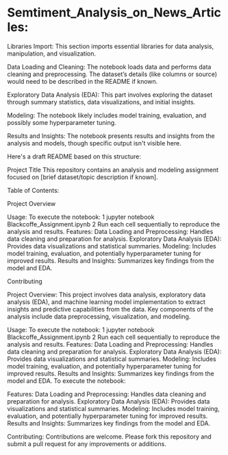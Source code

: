 # Semtiment_Analysis_on_News_Articles:
<div>
Libraries Import: This section imports essential libraries for data analysis, manipulation, and visualization.</div>

Data Loading and Cleaning: The notebook loads data and performs data cleaning and preprocessing. The dataset’s details (like columns or source) would need to be described in the README if known.</div>

Exploratory Data Analysis (EDA): This part involves exploring the dataset through summary statistics, data visualizations, and initial insights.</div>

Modeling: The notebook likely includes model training, evaluation, and possibly some hyperparameter tuning.</div>

Results and Insights: The notebook presents results and insights from the analysis and models, though specific output isn't visible here.</div>

Here's a draft README based on this structure:</div>

Project Title</div>
This repository contains an analysis and modeling assignment focused on [brief dataset/topic description if known].</div>

Table of Contents:
</div>
Project Overview</div>

Usage:</div>
To execute the notebook:</div>
1 jupyter notebook Blackcoffe_Assignment.ipynb</div>
2 Run each cell sequentially to reproduce the analysis and results.</div>
Features:</div>
Data Loading and Preprocessing: Handles data cleaning and preparation for analysis.</div>
Exploratory Data Analysis (EDA): Provides data visualizations and statistical summaries.</div>
Modeling: Includes model training, evaluation, and potentially hyperparameter tuning for improved results.</div>
Results and Insights: Summarizes key findings from the model and EDA.</div>

Contributing</div>

Project Overview:</div>
This project involves data analysis, exploratory data analysis (EDA), and machine learning model implementation to extract insights and predictive capabilities from the data. Key components of the analysis include data preprocessing, visualization, and modeling.
</div>
Usage:</div>
To execute the notebook:</div>
1 jupyter notebook Blackcoffe_Assignment.ipynb</div>
2 Run each cell sequentially to reproduce the analysis and results.</div>
Features:</div>
Data Loading and Preprocessing: Handles data cleaning and preparation for analysis.</div>
Exploratory Data Analysis (EDA): Provides data visualizations and statistical summaries.</div>
Modeling: Includes model training, evaluation, and potentially hyperparameter tuning for improved results.</div>
Results and Insights: Summarizes key findings from the model and EDA.</div>
To execute the notebook:</div>


Features:</div>
Data Loading and Preprocessing: Handles data cleaning and preparation for analysis.</div>
Exploratory Data Analysis (EDA): Provides data visualizations and statistical summaries.</div>
Modeling: Includes model training, evaluation, and potentially hyperparameter tuning for improved results.</div>
Results and Insights: Summarizes key findings from the model and EDA.</div>



Contributing:</div>
Contributions are welcome. Please fork this repository and submit a pull request for any improvements or additions.</div>
